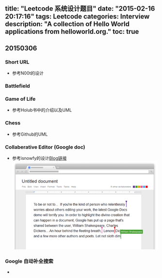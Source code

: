 title: "Leetcode 系统设计题目"
date: "2015-02-16 20:17:16"
tags: Leetcode
categories: Interview
description: "A collection of Hello World applications from helloworld.org."
toc: true
---

## 20150306
### Short URL
* 参考N00t的设计

### Battlefield

### Game of Life
* 参考Holub书中的介绍以及UML

### Chess
* 参考Github的UML

### Collaberative Editor (Google doc)
* 参考isnowfy的设计[Blog链接](http://www.isnowfy.com/collaborative-editor/)
![google_doc](/images/Leetcode/google_doc.png)

### Google 自动补全搜索
* 